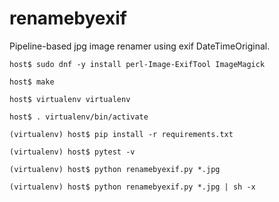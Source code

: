 # renamebyexif

Pipeline-based jpg image renamer using exif DateTimeOriginal.
```
host$ sudo dnf -y install perl-Image-ExifTool ImageMagick

host$ make

host$ virtualenv virtualenv

host$ . virtualenv/bin/activate

(virtualenv) host$ pip install -r requirements.txt

(virtualenv) host$ pytest -v

(virtualenv) host$ python renamebyexif.py *.jpg

(virtualenv) host$ python renamebyexif.py *.jpg | sh -x
```
